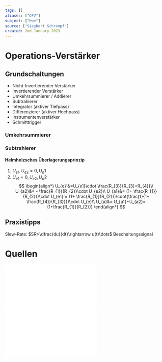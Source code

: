 ```yaml
---
tags: []
aliases: ["OPV"]
subject: ["hwe"]
source: ["Siegbert Schrempf"]
created: 2nd January 2023
---
```


# Operations-Verstärker

## Grundschaltungen
- Nicht-Invertierender Verstärker
- Invertierender Verstärker
- Umkehrsummierer / Addierer
- Subtrahierer
- Integrator (aktiver Tiefpass)
- Differenzierer (aktiver Hochpass)
- Instrumentenverstärker
- Schmitttrigger

### Umkehrsummierer
### Subtrahierer
#### Helmholzsches Überlagerungsprinzip

1) $U_{e1},U_{e2}=0, U_{a}1$
2) $U_{e1}=0, U_{e2}, U_{a}2$
$$
\begin{align*}
U_{e}'&=U_{e1}\cdot \frac{R_{3}}{R_{3}+R_{4}}\\
U_{a2}&= - \frac{R_{1}}{R_{2}}\cdot U_{e2}\\
U_{a1}&= (1+ \frac{R_{1}}{R_{2}})\cdot U_{e1}'= (1+ \frac{R_{1}}{R_{2}})\cdot(\frac{1}{1+ \frac{R_{4}}{R_{3}}})\cdot U_{e}\\
U_{a}&= U_{a1}+U_{a2}=(1+\frac{R_{1}}{R_{2}})
\end{align*}
$$

## Praxistipps
Slew-Rate: $SR>\dfrac{du}{dt}\rightarrow u(t)\dots$ Beschaltungssignal 

# Quellen
![OPV](assets/pdf/OPV.pdf)
![OPV Grundschaltungen](assets/pdf/OPV%20Grundschaltungen.pdf)
